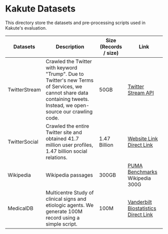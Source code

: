 # Kakute Datasets

This directory store the datasets and pre-processing scripts used in Kakute's evaluation. 

| Datasets      |  Description                                                                                                                       | Size (Records / size) | Link                                                                                                                                                          |
| ------------- | -----------------------------------------------------------------------------------------------------------------------------------| --------------------- | --------------------------------------------------------------------------------------------------------------------------------------------------------------|
| TwitterStream |  Crawled the Twitter with keyword "Trump". Due to Twitter's new Terms of Services, we cannot share data containing tweets. Instead, we open-source our crawling code. | 50GB                  | [Twitter Stream API](https://dev.twitter.com/streaming/overview)                                                                                                                                                           | 
| TwitterSocial |  Crawled the entire Twitter site and obtained 41.7 million user profiles, 1.47 billion social relations.                           | 1.47 Billion          | [Website Link](http://an.kaist.ac.kr/traces/WWW2010.html) [Direct Link](http://an.kaist.ac.kr/~haewoon/release/twitter_social_graph/twitter_rv.tar.gz)        |
| Wikipedia     |  Wikipedia passages                                                                                                                | 300GB                 | [PUMA Benchmarks](https://engineering.purdue.edu/~puma/datasets.htm) Wikipedia 300G                                                                           |
| MedicalDB     |  Multicentre Study of clinical signs and etiologic agents. We generate 100M record using a simple script.                            | 100M                   | [Vanderbilt Biostatistics](http://biostat.mc.vanderbilt.edu/wiki/Main/DataSets) [Direct Link](http://biostat.mc.vanderbilt.edu/wiki/pub/Main/DataSets/ari.zip)|


